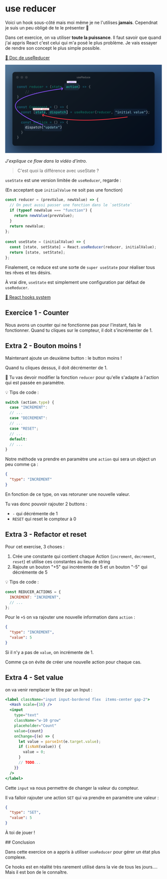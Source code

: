 # use reducer

Voici un hook sous-côté mais moi même je ne l'utilises **jamais**. Cependnat je suis un peu obligé de te le présenter 🤔

Dans cet exercice, on va utiliser **toute la puissance**. Il faut savoir que quand
j'ai appris React c'est celui qui m'a posé le plus problème. Je vais essayer
de rendre son concept le plus simple possible.

[📖 Doc de useReducer](https://react.dev/reference/react/useReducer)

![use reduce flow](../../../public/use-reduce-flow.png)

_J'explique ce flow dans la vidéo d'intro._

> C'est quoi la différence avec useState ?

`useState` est une version limitée de `useReducer`, regarde :

(En acceptant que `initialValue` ne soit pas une fonction)

```js
const reducer = (prevValue, newValue) => {
  // On peut aussi passer une fonction dans le `setState`
  if (typeof newValue === "function") {
    return newValue(prevValue);
  }
  return newValue;
};

const useState = (initialValue) => {
  const [state, setState] = React.useReducer(reducer, initialValue);
  return [state, setState];
};
```

Finalement, ce reduce est une sorte de `super useState` pour
réaliser tous tes rêves et tes désirs.

À vrai dire, `useState` est simplement une configuration par défaut de `useReducer`.

[📖 React hooks system](https://the-guild.dev/blog/react-hooks-system)

## Exercice 1 - Counter

Nous avons un counter qui ne fonctionne pas pour l'instant, fais
le fonctionner.
Quand tu cliques sur le compteur, il doit s'incrémenter de 1.

## Extra 2 - Bouton moins !

Maintenant ajoute un deuxième button : le button moins !

Quand tu cliques dessus, il doit décrémenter de 1.

🦁 Tu vas devoir modifier la fonction `reducer` pour qu'elle
s'adapte à l'action qui est passée en paramètre.

💡 Tips de code :

```js
switch (action.type) {
  case "INCREMENT":
  // ...
  case "DECREMENT":
  // ...
  case "RESET";
  // ...
  default:
  // ...
}
```

Notre méthode va prendre en paramètre une `action` qui sera un object un peu comme ça :

```json
{
  "type": "INCREMENT"
}
```

En fonction de ce type, on vas retoruner une nouvelle valeur.

Tu vas donc pouvoir rajouter 2 buttons :

- `-` qui décrémente de 1
- `RESET` qui reset le compteur à 0

## Extra 3 - Refactor et reset

Pour cet exercise, 3 choses :

1. Crée une constante qui contient chaque Action (`increment`, `decrement`, `reset`)
   et utilise ces constantes au lieu de string
2. Rajoute un bouton "+5" qui incrémente de 5 et un bouton "-5" qui décrémente de 5

💡 Tips de code :

```js
const REDUCER_ACTIONS = {
  INCREMENT: "INCREMENT",
  // ...
};
```

Pour le `+5` on va rajouter une nouvelle information dans `action` :

```json
{
  "type": "INCREMENT",
  "value": 5
}
```

Si il n'y a pas de `value`, on incrémente de 1.

Comme ça on évite de créer une nouvelle action pour chaque cas.

## Extra 4 - Set value

on va venir remplacer le titre par un Input :

```jsx
<label className="input input-bordered flex  items-center gap-2">
  <Hash scale={16} />
  <input
    type="text"
    className="w-10 grow"
    placeholder="Count"
    value={count}
    onChange={(e) => {
      let value = parseInt(e.target.value);
      if (isNaN(value)) {
        value = 0;
      }
      // TODO...
    }}
  />
</label>
```

Cette `input` va nous permettre de changer la valeur du compteur.

Il va falloir rajouter une action `SET` qui va prendre en paramètre une valeur :

```json
{
  "type": "SET",
  "value": 5
}
```

À toi de jouer !

## Conclusion

Dans cette exercice on a appris à utiliser `useReducer` pour gérer un état plus complexe.

Ce hooks est en réalité très rarement utilisé dans la vie de tous les jours.... Mais il est bon de le connaître.
